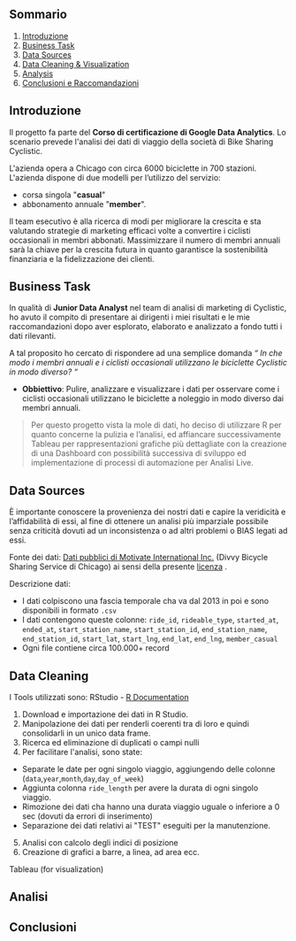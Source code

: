 ## Sommario
1. [Introduzione](README.md#introduzione)
2. [Business Task](README.md#business-task)
3. [Data Sources](README.md#data-sources)
4. [Data Cleaning & Visualization](README.md#data-cleaning)
5. [Analysis](README.md#analysis)
6. [Conclusioni e Raccomandazioni](README.md#conclusioni)

## Introduzione

Il progetto fa parte del **Corso di certificazione di Google Data Analytics**. Lo scenario prevede l'analisi dei dati di viaggio della società di Bike Sharing Cyclistic.

L'azienda opera a Chicago con circa 6000 biciclette in 700 stazioni.
L'azienda dispone di due modelli per l’utilizzo del servizio: 
* corsa singola "**casual**" 
* abbonamento annuale "**member**". 

Il team esecutivo è alla ricerca di modi per migliorare la crescita e sta valutando strategie di marketing efficaci volte a convertire i ciclisti occasionali in membri abbonati.
Massimizzare il numero di membri annuali sarà la chiave per la crescita futura in quanto garantisce la sostenibilità finanziaria e la fidelizzazione dei clienti.

## Business Task

In qualità di **Junior Data Analyst** nel team di analisi di marketing di Cyclistic, ho avuto il compito di presentare ai dirigenti i miei risultati e le mie raccomandazioni dopo aver esplorato, elaborato e analizzato a fondo tutti i dati rilevanti.

A tal proposito ho cercato di rispondere ad una semplice domanda *“ In che modo i membri annuali e i ciclisti occasionali utilizzano le biciclette Cyclistic in modo diverso? “*

* **Obbiettivo**: Pulire, analizzare e visualizzare i dati per osservare come i ciclisti occasionali utilizzano le biciclette a noleggio in modo diverso dai membri annuali.

> Per questo progetto vista la mole di dati, ho deciso di utilizzare R per quanto concerne la pulizia e l’analisi, ed affiancare successivamente Tableau per  rappresentazioni grafiche più dettagliate con la creazione di una Dashboard con possibilità successiva di sviluppo ed implementazione di processi di automazione per Analisi Live.

## Data Sources

È importante conoscere la provenienza dei nostri dati e capire la veridicità e l’affidabilità di essi, al fine di ottenere un analisi più imparziale possibile senza criticità dovuti ad un inconsistenza o ad altri problemi o BIAS legati ad essi.

Fonte dei dati: [Dati pubblici di Motivate International Inc.](https://divvy-tripdata.s3.amazonaws.com/index.html) (Divvy Bicycle Sharing Service di Chicago) ai sensi della presente [licenza](https://www.divvybikes.com/data-license-agreement) .

Descrizione dati: 
* I dati colpiscono una fascia temporale cha va dal 2013 in poi e sono disponibili in formato `.csv` 
* I dati contengono queste colonne: `ride_id`, `rideable_type`, `started_at`, `ended_at`, `start_station_name`, `start_station_id`, `end_station_name`, `end_station_id`, `start_lat`, `start_lng`, `end_lat`, `end_lng`, `member_casual`
* Ogni file contiene circa 100.000+ record

## Data Cleaning

I Tools utilizzati sono:
RStudio - [R Documentation](https://github.com/ManuelGaliotta/Cyclistic-Case-Study-Data-Analytics-Project/blob/main/Cyclistic-Notebook.Rmd)
1. Download e importazione dei dati in R Studio.
2. Manipolazione dei dati per renderli coerenti tra di loro e quindi consolidarli in un unico data frame.
3. Ricerca ed eliminazione di duplicati o campi nulli
4. Per facilitare l'analisi, sono state:
  - Separate le date per ogni singolo viaggio, aggiungendo delle colonne (`data`,`year`,`month`,`day`,`day_of_week`)
  - Aggiunta colonna `ride_length` per avere la durata di ogni singolo viaggio.
  - Rimozione dei dati cha hanno una durata viaggio uguale o inferiore a 0 sec (dovuti da errori di inserimento)
  - Separazione dei dati relativi ai "TEST" eseguiti per la manutenzione.
5. Analisi con calcolo degli indici di posizione
6. Creazione di grafici a barre, a linea, ad area ecc.

Tableau (for visualization)

## Analisi


## Conclusioni
